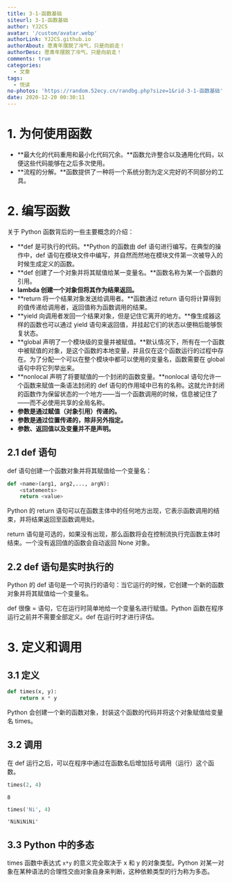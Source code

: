 ```yaml
---
title: 3-1-函数基础
siteurl: 3-1-函数基础
author: YJ2CS
avatar: '/custom/avatar.webp'
authorLink: YJ2CS.github.io
authorAbout: 愿青年摆脱了冷气，只是向前走！
authorDesc: 愿青年摆脱了冷气，只是向前走！
comments: true
categories:
  - 文章
tags:
  - 悦读
no-photos: 'https://random.52ecy.cn/randbg.php?size=1&rid-3-1-函数基础'
date: 2020-12-20 00:30:11
---
```




# 1. 为何使用函数  
- **最大化的代码重用和最小化代码冗余。**函数允许整合以及通用化代码，以便这些代码能够在之后多次使用。
- **流程的分解。**函数提供了一种将一个系统分割为定义完好的不同部分的工具。  

# 2. 编写函数  
关于 Python 函数背后的一些主要概念的介绍：
- **def 是可执行的代码。**Python 的函数由 def 语句进行编写。在典型的操作中，def 语句在模块文件中编写，并自然而然地在模块文件第一次被导入的时候生成定义的函数。
- **def 创建了一个对象并将其赋值给某一变量名。**函数名称为某一个函数的引用。
- **lambda 创建一个对象但将其作为结果返回。**
- **return 将一个结果对象发送给调用者。**函数通过 return 语句将计算得到的值传递给调用者，返回值称为函数调用的结果。
- **yield 向调用者发回一个结果对象，但是记住它离开的地方。**像生成器这样的函数也可以通过 yield 语句来返回值，并挂起它们的状态以便稍后能够恢复状态。
- **global 声明了一个模块级的变量并被赋值。**默认情况下，所有在一个函数中被赋值的对象，是这个函数的本地变量，并且仅在这个函数运行的过程中存在。为了分配一个可以在整个模块中都可以使用的变量名，函数需要在 global 语句中将它列举出来。
- **nonlocal 声明了将要赋值的一个封闭的函数变量。**nonlocal 语句允许一个函数来赋值一条语法封闭的 def 语句的作用域中已有的名称。这就允许封闭的函数作为保留状态的一个地方——当一个函数调用的时候，信息被记住了——而不必使用共享的全局名称。
- **参数是通过赋值（对象引用）传递的。**
- **参数是通过位置传递的，除非另外指定。**
- **参数、返回值以及变量并不是声明。**

## 2.1 def 语句  
def 语句创建一个函数对象并将其赋值给一个变量名：

```python
def <name>(arg1, arg2,..., argN):
    <statements>
    return <value>
```

Python 的 return 语句可以在函数主体中的任何地方出现，它表示函数调用的结束，并将结果返回至函数调用处。  

return 语句是可选的，如果没有出现，那么函数将会在控制流执行完函数主体时结束。一个没有返回值的函数会自动返回 None 对象。

## 2.2 def 语句是实时执行的  
Python 的 def 语句是一个可执行的语句：当它运行的时候，它创建一个新的函数对象并将其赋值给一个变量名。  

def 很像 = 语句，它在运行时简单地给一个变量名进行赋值。Python 函数在程序运行之前并不需要全部定义。def 在运行时才进行评估。

# 3. 定义和调用  
## 3.1 定义  

```python
def times(x, y):
    return x * y
```

Python 会创建一个新的函数对象，封装这个函数的代码并将这个对象赋值给变量名 times。

## 3.2 调用  
在 def 运行之后，可以在程序中通过在函数名后增加括号调用（运行）这个函数。

```python
times(2, 4)
```

    8

```python
times('Ni', 4)
```

    'NiNiNiNi'

## 3.3 Python 中的多态  
times 函数中表达式 `x*y` 的意义完全取决于 x 和 y 的对象类型。Python 对某一对象在某种语法的合理性交由对象自身来判断，这种依赖类型的行为称为多态。

```python

```
